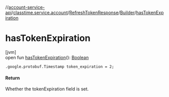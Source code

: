 //[account-service-api](../../../../index.md)/[classtime.service.account](../../index.md)/[RefreshTokenResponse](../index.md)/[Builder](index.md)/[hasTokenExpiration](has-token-expiration.md)

# hasTokenExpiration

[jvm]\
open fun [hasTokenExpiration](has-token-expiration.md)(): [Boolean](https://kotlinlang.org/api/latest/jvm/stdlib/kotlin/-boolean/index.html)

`.google.protobuf.Timestamp token_expiration = 2;`

#### Return

Whether the tokenExpiration field is set.
